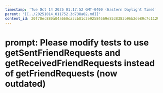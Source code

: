 ```yaml
---
timestamp: 'Tue Oct 14 2025 01:17:52 GMT-0400 (Eastern Daylight Time)'
parent: '[[../20251014_011752.3d738a02.md]]'
content_id: 20f70ec880a04a660ca3cb81c2e92584669e8538383b96b2de89c7c1129ad2a1
---
```


# prompt: Please modify tests to use getSentFriendRequests and getReceivedFriendRequests instead of getFriendRequests (now outdated)
